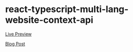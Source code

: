 # react-typescript-multi-lang-website-context-api

[Live Preview](https://apps.damirpristav.com/react-multilang-website/)

[Blog Post](https://codingfromscratch.dev/react-typescript-multi-language-website-with-context-api/)
